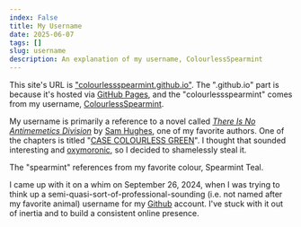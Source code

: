 ```yaml
---
index: False
title: My Username
date: 2025-06-07
tags: []
slug: username
description: An explanation of my username, ColourlessSpearmint
---
```


This site's URL is ["colourlessspearmint.github.io"](https://colourlessspearmint.github.io/). The ".github.io" part is because it's hosted via [GitHub Pages](https://pages.github.com/), and the "colourlessspearmint" comes from my username, [ColourlessSpearmint](https://github.com/ColourlessSpearmint).

My username is primarily a reference to a novel called [*There Is No Antimemetics Division*](https://qntm.org/scp) by [Sam Hughes](https://www.goodreads.com/author/show/8352985.Sam_Hughes), one of my favorite authors. One of the chapters is titled "[CASE COLOURLESS GREEN](https://scp-wiki.wikidot.com/case-colourless-green)". I thought that sounded interesting and [oxymoronic](https://en.wiktionary.org/wiki/oxymoron), so I decided to shamelessly steal it.

The "spearmint" references from my favorite colour, Spearmint Teal.

I came up with it on a whim on September 26, 2024, when I was trying to think up a semi-quasi-sort-of-professional-sounding (i.e. not named after my favorite animal) username for my [Github](https://github.com/) account. I've stuck with it out of inertia and to build a consistent online presence.